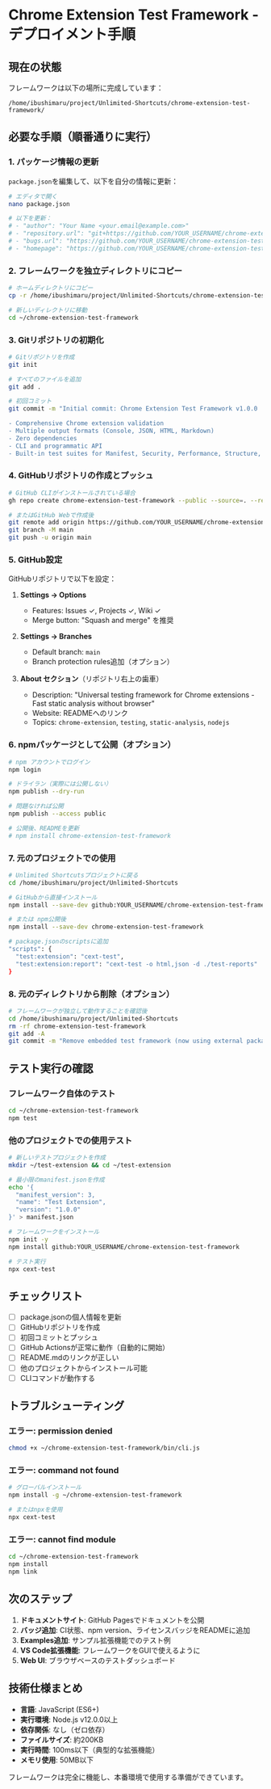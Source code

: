 # Chrome Extension Test Framework - デプロイメント手順

## 現在の状態

フレームワークは以下の場所に完成しています：
```
/home/ibushimaru/project/Unlimited-Shortcuts/chrome-extension-test-framework/
```

## 必要な手順（順番通りに実行）

### 1. パッケージ情報の更新

`package.json`を編集して、以下を自分の情報に更新：
```bash
# エディタで開く
nano package.json

# 以下を更新：
# - "author": "Your Name <your.email@example.com>"
# - "repository.url": "git+https://github.com/YOUR_USERNAME/chrome-extension-test-framework.git"
# - "bugs.url": "https://github.com/YOUR_USERNAME/chrome-extension-test-framework/issues"
# - "homepage": "https://github.com/YOUR_USERNAME/chrome-extension-test-framework#readme"
```

### 2. フレームワークを独立ディレクトリにコピー

```bash
# ホームディレクトリにコピー
cp -r /home/ibushimaru/project/Unlimited-Shortcuts/chrome-extension-test-framework ~/

# 新しいディレクトリに移動
cd ~/chrome-extension-test-framework
```

### 3. Gitリポジトリの初期化

```bash
# Gitリポジトリを作成
git init

# すべてのファイルを追加
git add .

# 初回コミット
git commit -m "Initial commit: Chrome Extension Test Framework v1.0.0

- Comprehensive Chrome extension validation
- Multiple output formats (Console, JSON, HTML, Markdown)
- Zero dependencies
- CLI and programmatic API
- Built-in test suites for Manifest, Security, Performance, Structure, and Localization"
```

### 4. GitHubリポジトリの作成とプッシュ

```bash
# GitHub CLIがインストールされている場合
gh repo create chrome-extension-test-framework --public --source=. --remote=origin --push

# またはGitHub Webで作成後
git remote add origin https://github.com/YOUR_USERNAME/chrome-extension-test-framework.git
git branch -M main
git push -u origin main
```

### 5. GitHub設定

GitHubリポジトリで以下を設定：

1. **Settings → Options**
   - Features: Issues ✓, Projects ✓, Wiki ✓
   - Merge button: "Squash and merge" を推奨

2. **Settings → Branches**
   - Default branch: `main`
   - Branch protection rules追加（オプション）

3. **About セクション**（リポジトリ右上の歯車）
   - Description: "Universal testing framework for Chrome extensions - Fast static analysis without browser"
   - Website: READMEへのリンク
   - Topics: `chrome-extension`, `testing`, `static-analysis`, `nodejs`

### 6. npmパッケージとして公開（オプション）

```bash
# npm アカウントでログイン
npm login

# ドライラン（実際には公開しない）
npm publish --dry-run

# 問題なければ公開
npm publish --access public

# 公開後、READMEを更新
# npm install chrome-extension-test-framework
```

### 7. 元のプロジェクトでの使用

```bash
# Unlimited Shortcutsプロジェクトに戻る
cd /home/ibushimaru/project/Unlimited-Shortcuts

# GitHubから直接インストール
npm install --save-dev github:YOUR_USERNAME/chrome-extension-test-framework

# または npm公開後
npm install --save-dev chrome-extension-test-framework

# package.jsonのscriptsに追加
"scripts": {
  "test:extension": "cext-test",
  "test:extension:report": "cext-test -o html,json -d ./test-reports"
}
```

### 8. 元のディレクトリから削除（オプション）

```bash
# フレームワークが独立して動作することを確認後
cd /home/ibushimaru/project/Unlimited-Shortcuts
rm -rf chrome-extension-test-framework
git add -A
git commit -m "Remove embedded test framework (now using external package)"
```

## テスト実行の確認

### フレームワーク自体のテスト
```bash
cd ~/chrome-extension-test-framework
npm test
```

### 他のプロジェクトでの使用テスト
```bash
# 新しいテストプロジェクトを作成
mkdir ~/test-extension && cd ~/test-extension

# 最小限のmanifest.jsonを作成
echo '{
  "manifest_version": 3,
  "name": "Test Extension",
  "version": "1.0.0"
}' > manifest.json

# フレームワークをインストール
npm init -y
npm install github:YOUR_USERNAME/chrome-extension-test-framework

# テスト実行
npx cext-test
```

## チェックリスト

- [ ] package.jsonの個人情報を更新
- [ ] GitHubリポジトリを作成
- [ ] 初回コミットとプッシュ
- [ ] GitHub Actionsが正常に動作（自動的に開始）
- [ ] README.mdのリンクが正しい
- [ ] 他のプロジェクトからインストール可能
- [ ] CLIコマンドが動作する

## トラブルシューティング

### エラー: permission denied
```bash
chmod +x ~/chrome-extension-test-framework/bin/cli.js
```

### エラー: command not found
```bash
# グローバルインストール
npm install -g ~/chrome-extension-test-framework

# またはnpxを使用
npx cext-test
```

### エラー: cannot find module
```bash
cd ~/chrome-extension-test-framework
npm install
npm link
```

## 次のステップ

1. **ドキュメントサイト**: GitHub Pagesでドキュメントを公開
2. **バッジ追加**: CI状態、npm version、ライセンスバッジをREADMEに追加
3. **Examples追加**: サンプル拡張機能でのテスト例
4. **VS Code拡張機能**: フレームワークをGUIで使えるように
5. **Web UI**: ブラウザベースのテストダッシュボード

## 技術仕様まとめ

- **言語**: JavaScript (ES6+)
- **実行環境**: Node.js v12.0.0以上
- **依存関係**: なし（ゼロ依存）
- **ファイルサイズ**: 約200KB
- **実行時間**: 100ms以下（典型的な拡張機能）
- **メモリ使用**: 50MB以下

フレームワークは完全に機能し、本番環境で使用する準備ができています。